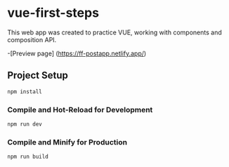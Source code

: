 # vue-first-steps

This web app was created to practice VUE, working with components and composition API.

-[Preview page] (https://ff-postapp.netlify.app/)


## Project Setup

```sh
npm install
```

### Compile and Hot-Reload for Development

```sh
npm run dev
```

### Compile and Minify for Production

```sh
npm run build
```
